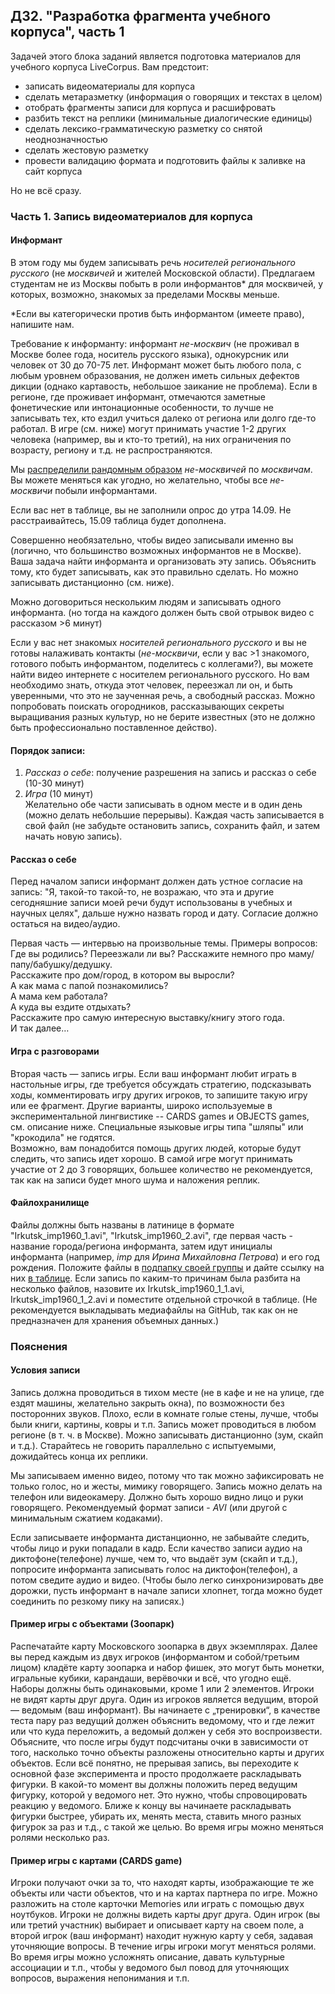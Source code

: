 ## ДЗ2. "Разработка фрагмента учебного корпуса", часть 1

Задачей этого блока заданий является подготовка материалов для учебного корпуса LiveCorpus. Вам предстоит:
* записать видеоматериалы для корпуса  
* сделать метаразметку (информация о говорящих и текстах в целом)  
* отобрать фрагменты записи для корпуса и расшифровать 
* разбить текст на реплики (минимальные диалогические единицы)
* сделать лексико-грамматическую разметку со снятой неоднозначностью  
* сделать жестовую разметку  
* провести валидацию формата и подготовить файлы к заливке на сайт корпуса
  
Но не всё сразу.

### Часть 1. Запись видеоматериалов для корпуса

#### Информант 

В этом году мы будем записывать речь *носителей регионального русского* (не *москвичей* и жителей Московской области). Предлагаем студентам не из Москвы побыть в роли информантов\* для москвичей, у которых, возможно, знакомых за пределами Москвы меньше.

\*Если вы категорически против быть информантом (имеете право), напишите нам.

Требование к информанту: информант *не-москвич* (не проживал в Москве более года, носитель русского языка), однокурсник или человек от 30 до 70-75 лет. Информант может быть любого пола, с любым уровнем образования, не должен иметь сильных дефектов дикции (однако картавость, небольшое заикание не проблема). Если в регионе, где проживает информант, отмечаются заметные фонетические или интонационные особенности, то лучше не записывать тех, кто ездил учиться далеко от региона или долго где-то работал. В игре (см. ниже) могут принимать участие 1-2 других человека (например, вы и кто-то третий), на них ограничения по возрасту, региону и т.д. не распространяются.

Мы [распределили рандомным образом](https://docs.google.com/spreadsheets/d/1rsjI5ONFNfiAN2ll7MJ1pyMYcBRJbycAHouHODOOFCo/edit?usp=sharing) *не-москвичей* по *москвичам*. Вы можете меняться как угодно, но желательно, чтобы все *не-москвичи* побыли информантами.

Если вас нет в таблице, вы не заполнили опрос до утра 14.09. Не расстраивайтесь, 15.09 таблица будет дополнена.

Совершенно необязательно, чтобы видео записывали именно вы (логично, что большинство возможных информантов не в Москве). Ваша задача найти информанта и организовать эту запись. Объяснить тому, кто будет записывать, как это правильно сделать. Но можно записывать дистанционно (см. ниже).

Можно договориться нескольким людям и записывать одного информанта. (но тогда на каждого должен быть свой отрывок видео с рассказом >6 минут)

Если у вас нет знакомых *носителей регионального русского* и вы не готовы налаживать контакты (*не-москвичи*, если у вас >1 знакомого, готового побыть информантом, поделитесь с коллегами?), вы можете найти видео интернете с носителем регионального русского. Но вам необходимо знать, откуда этот человек, переезжал ли он, и быть уверенными, что это не заученная речь, а свободный рассказ. Можно попробовать поискать огородников, рассказывающих секреты выращивания разных культур, но не берите известных (это не должно быть профессионально поставленное действо).

#### Порядок записи:  
1. *Рассказ о себе*: получение разрешения на запись и рассказ о себе (10-30 минут)
2. *Игра* (10 минут)   
Желательно обе части записывать в одном месте и в один день (можно делать небольшие перерывы). Каждая часть записывается в свой файл (не забудьте остановить запись, сохранить файл, и затем начать новую запись).     

#### Рассказ о себе
Перед началом записи информант должен дать устное согласие на запись: "Я, такой-то такой-то, не возражаю, что эта и другие сегодняшние записи моей речи будут использованы в учебных и научных целях", дальше нужно назвать город и дату. Согласие должно остаться на видео/аудио.  

Первая часть — интервью на произвольные темы. Примеры вопросов:  
Где вы родились? Переезжали ли вы?
Расскажите немного про маму/папу/бабушку/дедушку.  
Расскажите про дом/город, в котором вы выросли?  
А как мама с папой познакомились?  
А мама кем работала?   
А куда вы ездите отдыхать?  
Расскажите про самую интересную выставку/книгу этого года.  
И так далее…

#### Игра с разговорами  
Вторая часть — запись игры. Если ваш информант любит играть в настольные игры, где требуется обсуждать стратегию, подсказывать ходы, комментировать игру других игроков, то запишите такую игру или ее фрагмент. Другие варианты, широко используемые в экспериментальной лингвистике -- CARDS games и OBJECTS games, см. описание ниже. Специальные языковые игры типа "шляпы" или "крокодила" не годятся.  
Возможно, вам понадобится помощь других людей, которые будут следить, что запись идет хорошо. В самой игре могут принимать участие от 2 до 3 говорящих, большее количество не рекомендуется, так как на записи будет много шума и наложения реплик.   

#### Файлохранилище
Файлы должны быть названы в латинице в формате "Irkutsk_imp1960_1.avi", "Irkutsk_imp1960_2.avi", где первая часть - название города/региона информанта, затем идут инициалы информанта (например, _imp_ для _Ирина Михайловна Петрова_) и его год рождения.
Положите файлы в [подпапку своей группы](https://drive.google.com/drive/folders/1xXGB7Dw4NYIKA3FwgA-2wC453sPSOFH3?usp=sharing) и дайте ссылку на них [в таблице](https://docs.google.com/spreadsheets/d/1DrainUM6S2Exe2D0lMdqnUjhUQEiakvNptsKhrKObJQ/edit?usp=sharing). Если запись по каким-то причинам была разбита на несколько файлов, назовите их Irkutsk_imp1960_1_1.avi, Irkutsk_imp1960_1_2.avi и поместите отдельной строчкой в таблице. (Не рекомендуется выкладывать медиафайлы на GitHub, так как он не предназначен для хранения объемных данных.)

### Пояснения

#### Условия записи  

Запись должна проводиться в тихом месте (не в кафе и не на улице, где ездят машины, желательно закрыть окна), по возможности без посторонних звуков. Плохо, если в комнате голые стены, лучше, чтобы были книги, картины, ковры и т.п. Запись может проводиться в любом регионе (в т. ч. в Москве). Можно записывать дистанционно (зум, скайп и т.д.). Старайтесь не говорить параллельно с испытуемыми, дожидайтесь конца их реплики. 

Мы записываем именно видео, потому что так можно зафиксировать не только голос, но и жесты, мимику говорящего. Запись можно делать на телефон или видеокамеру. Должно быть хорошо видно лицо и руки говорящего. Рекомендуемый формат записи - *AVI* (или другой с минимальным сжатием кодаками).

Если записываете информанта дистанционно, не забывайте следить, чтобы лицо и руки попадали в кадр. Если качество записи аудио на диктофоне(телефоне) лучше, чем то, что выдаёт зум (скайп и т.д.), попросите информанта записывать голос на диктофон(телефон), а потом сведите аудио и видео. (Чтобы было легко синхронизировать две дорожки, пусть информант в начале записи хлопнет, тогда можно будет соединить по резкому пику на записях.)

#### Пример игры с объектами (Зоопарк)
Распечатайте карту Московского зоопарка в двух экземплярах. Далее вы перед каждым из двух игроков (информантом и собой/третьим лицом) кладёте карту зоопарка и набор фишек, это могут быть монетки, игральные кубики, карандаши, верёвочки и всё, что угодно ещё. Наборы должны быть одинаковыми, кроме 1 или 2 элементов. Игроки не видят карты друг друга. Один из игроков является ведущим, второй — ведомым (ваш информант). Вы начинаете с „тренировки“, в качестве теста пару раз ведущий должен объяснить ведомому, что и где лежит или что куда переложить, а ведомый должен у себя это воспроизвести. Объясните, что после игры будут подсчитаны очки в зависимости от того, насколько точно объекты разложены относительно карты и других объектов.
Если всё понятно, не прерывая запись, вы переходите к основной фазе эксперимента и просто продолжаете раскладывать фигурки. В какой-то момент вы должны положить перед ведущим фигурку, которой у ведомого нет. Это нужно, чтобы спровоцировать реакцию у ведомого. Ближе к концу вы начинаете раскладывать фигурки быстрее, убирать их, менять места, ставить много разных фигурок за раз и т.д., с такой же целью. Во время игры можно меняться ролями несколько раз.  

#### Пример игры с картами (CARDS game)
Игроки получают очки за то, что находят карты, изображающие те же объекты или части объектов, что и на картах партнера по игре. Можно разложить на столе карточки Memories или играть с помощью двух ноутбуков.
Игроки не должны видеть карты друг друга. Один игрок (вы или третий участник) выбирает и описывает карту на своем поле, а второй игрок (ваш информант) находит нужную карту у себя, задавая уточняющие вопросы. В течение игры игроки могут меняться ролями. Во время игры можно усложнять описание, давать культурные ассоциации и т.п., чтобы у ведомого был повод для уточняющих вопросов, выражения непонимания и т.п.
